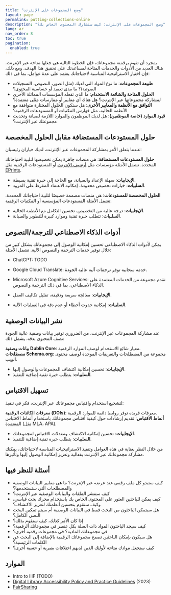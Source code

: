 ```yaml
---
title: "وضع المجموعات على الإنترنت"
layout: page
permalink: putting-collections-online
description: "وضع المجموعات على الإنترنت: كيف ستشارك المحتوى الخاص بك؟"
lang: ar
nav_order: 8
toc: true
pagination: 
  enabled: true
---
```


بمجرد أن تقوم برقمنة مجموعاتك، فإن الخطوة التالية هي جعلها متاحة عبر الإنترنت. هناك العديد من الأدوات والخدمات المتاحة لمساعدتك على تحقيق هذا الهدف. ومع ذلك، فإن اختيار الاستراتيجية المناسبة لاحتياجاتك يعتمد على عدة عوامل، بما في ذلك:

* **طبيعة المجموعات**: ما نوع المواد التي لديك (مثل الصور، النصوص، التسجيلات الصوتية)؟ ما مدى تعقيد أو حساسية المحتوى؟
* **الحلول المتاحة والشائعة الاستخدام**: ما الذي تفعله المؤسسات المماثلة الأخرى لمشاركة مجموعاتها عبر الإنترنت؟ هل هناك أي معايير أو ممارسات مثلى معتمدة؟
* **التوافق مع الأنظمة والمعايير الأخرى**: هل ستكون الحلول المختارة متوافقة مع الأنظمة الحالية، مثل فهارس المكتبات أو المستودعات الرقمية؟
* **قيود الموارد (خاصة الموظفين)**: هل لديك الموظفون والموارد اللازمة لصيانة وتحديث مجموعتك عبر الإنترنت؟

## حلول المستودعات المستضافة مقابل الحلول المخصصة

عندما يتعلق الأمر بمشاركة المجموعات عبر الإنترنت، لديك خياران رئيسيان:

**حلول المستودعات المستضافة**: هي منصات جاهزة يمكن تخصيصها لتلبية احتياجاتك المحددة. تشمل الأمثلة مؤسسات مثل [أرشيف الإنترنت](https://archive.org) أو المستودعات الرقمية مثل [EPrints](https://uk.eprints-hosting.org/uk/).

* **الإيجابيات**: سهلة الإعداد والصيانة، مع الحاجة إلى خبرة تقنية بسيطة.
* **السلبيات**: خيارات تخصيص محدودة، إمكانية الاعتماد المفرط على المزود.

**الحلول المخصصة للمستودعات**: هي منصات مصممة خصيصًا لتلبية احتياجاتك المحددة. تشمل الأمثلة المستودعات المؤسسية أو المكتبات الرقمية.

* **الإيجابيات**: درجة عالية من التخصيص، تحسين التكامل مع الأنظمة الحالية.
* **السلبيات**: تتطلب خبرة تقنية وموارد كبيرة للتطوير والصيانة.

## أدوات الذكاء الاصطناعي للترجمة/النصوص

يمكن لأدوات الذكاء الاصطناعي تحسين إمكانية الوصول إلى مجموعاتك بشكل كبير من خلال توفير خدمات الترجمة والنصوص الآلية. تشمل الأمثلة:

* ChatGPT: TODO
* Google Cloud Translate: خدمة سحابية توفر ترجمات آلية عالية الجودة.
* Microsoft Azure Cognitive Services: تقدم مجموعة من الخدمات المعتمدة على الذكاء الاصطناعي، بما في ذلك الترجمة والنصوص.

* **الإيجابيات**: معالجة سريعة ودقيقة، تقليل تكاليف العمل.
* **السلبيات**: إمكانية حدوث أخطاء أو عدم دقة في العمليات الآلية.

## نشر البيانات الوصفية

عند مشاركة المجموعات عبر الإنترنت، من الضروري توفير بيانات وصفية عالية الجودة تصف المحتوى بدقة. يشمل ذلك:

**بيانات وصفية Dublin Core**: معيار شائع الاستخدام لوصف الموارد الرقمية.  
**مصطلحات Schema.org**: مجموعة من المصطلحات والتعريفات الموحدة لوصف محتوى الويب.

* **الإيجابيات**: تحسين إمكانية اكتشاف المجموعات والوصول إليها.  
* **السلبيات**: يتطلب خبرة تقنية إضافية للتنفيذ.

## تسهيل الاقتباس

لتشجيع استخدام واقتباس مجموعاتك عبر الإنترنت، فكر في تنفيذ:

**معرفات الكائنات الرقمية (DOIs)**: معرفات فريدة توفر روابط دائمة للموارد الرقمية.  
**أنماط الاقتباس**: تقديم إرشادات حول كيفية اقتباس مجموعاتك باستخدام أنماط الاقتباس المعتمدة (مثل MLA، APA).

* **الإيجابيات**: تحسين إمكانية الاكتشاف ومعدلات الاقتباس لمجموعاتك.  
* **السلبيات**: يتطلب خبرة تقنية إضافية للتنفيذ.

من خلال النظر بعناية في هذه العوامل وتنفيذ الاستراتيجيات المناسبة لاحتياجاتك، يمكنك مشاركة مجموعاتك عبر الإنترنت بفعالية وتعزيز إمكانية الوصول إليها وتأثيرها.

## أسئلة للنظر فيها

* كيف ستبدو كل ملف رقمي عند عرضه عبر الإنترنت؟ ما هي معايير البيانات الوصفية والمصطلحات التي ستستخدمها؟  
* كيف ستنشر الملفات والبيانات الوصفية عبر الإنترنت؟  
* كيف يمكن للباحثين العثور على المحتوى الخاص بك باستخدام محرك بحث قياسي، وكيف ستقوم بتحسين أنظمتك لتعزيز الاكتشاف؟  
* هل سيتمكن الباحثون من البحث فقط في البيانات الوصفية أم سيتم تمكين البحث النصي الكامل؟  
* إذا كان الأمر كذلك، كيف ستقوم بذلك؟  
* كيف سيجد الباحثون المواد ذات الصلة بكل عنصر في مجموعاتك الرقمية؟  
* في مجموعاتك المادية؟ في مجموعات رقمية أخرى؟  
* هل سيكون بإمكان الباحثين تصفح مجموعاتك الرقمية بالإضافة إلى البحث عن الكلمات الرئيسية؟  
* كيف ستجعل موادك متاحة لأولئك الذين لديهم اختلافات بصرية أو حسية أخرى؟

## الموارد

* Intro to IIIF (TODO)
* [Digital Library Accessibility Policy and Practice Guidelines](https://zenodo.org/records/10045111) (2023)
* [FairSharing](https://fairsharing.org/)